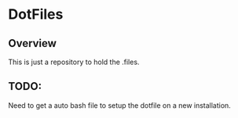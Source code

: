 # DotFiles

## Overview
This is just a repository to hold the .files.

## TODO:
Need to get a auto bash file to setup the dotfile on a new installation.
